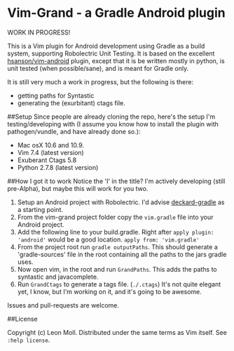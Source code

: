 # Vim-Grand - a Gradle Android plugin

WORK IN PROGRESS!

This is a Vim plugin for Android development using Gradle as a build system, supporting Robolectric Unit Testing. It is based on the excellent [hsanson/vim-android](https://github.com/hsanson/vim-android) plugin, except that it is be written mostly in python, is unit tested (when possible/sane), and is meant for Gradle only.

It is still very much a work in progress, but the following is there:
- getting paths for Syntastic
- generating the (exurbitant) ctags file.

##Setup
Since people are already cloning the repo, here's the setup I'm testing/developing with (I assume you know how to install the plugin with pathogen/vundle, and have already done so.):
- Mac osX 10.6 and 10.9.
- Vim 7.4 (latest version)
- Exuberant Ctags 5.8
- Python 2.7.8 (latest version)

##How I got it to work
Notice the 'I' in the title? I'm actively developing (still pre-Alpha), but maybe this will work for you two. 
1. Setup an Android project with Robolectric.
   I'd advise [deckard-gradle](https://github.com/robolectric/deckard-gradle) as a starting point.
2. From the vim-grand project folder copy the `vim.gradle` file into your Android project.
3. Add the following line to your build.gradle. Right after `apply plugin: 'android'` would be a good location.
   `apply from: 'vim.gradle'`
4. From the project root run `gradle outputPaths`. This should generate a 'gradle-sources' file in the root containing all the paths to the jars gradle uses.
5. Now open vim, in the root and run `GrandPaths`. This adds the paths to syntastic and javacomplete.
6. Run `GrandCtags` to generate a tags file. (`./.ctags`)
It's not quite elegant yet, I know, but I'm working on it, and it's going to be awesome.

Issues and pull-requests are welcome.


##License

Copyright (c) Leon Moll.  Distributed under the same terms as Vim itself.
See `:help license`.
